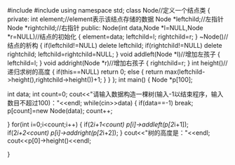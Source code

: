 #include <iostream>
#include<algorithm>
using namespace std;
class Node//定义一个结点类
{
private:
  int element;//element表示该结点存储的数据
  Node *leftchild;//左指针
  Node *rightchild;//右指针
public:
  Node(int data,Node *l=NULL,Node *r=NULL)//结点的初始化
  {
    element=data;
    leftchild=l;
    rightchild=r;
  }
  ~Node()//结点的析构
  {
    if(leftchild!=NULL)
    delete leftchild;
    if(rightchild!=NULL)
    delete rightchild;
    leftchild=rightchild=NULL;
  }
 void addleft(Node *l)//增加左孩子
  {
    leftchild=l;
  }
  void addright(Node *r)//增加右孩子
  {
    rightchild=r;
  }
  int height()//递归求树的高度
  {
    if(this==NULL)
      return 0;
    else
    {
     return max(leftchild->height(),rightchild->height())+1; 
    }
  }
};
int main()
{
  Node *p[100];

int data;
int count=0;
cout<<"请输入数据构造一棵树(输入-1以结束程序，输入数目不超过100)："<<endl;
while(cin>>data)
{
  if(data==-1) break;
  p[count]=new Node(data);
  count++;
  
}
  for(int i=0;i<count;i++)
  {
    if(2*i+1<count)
      p[i]->addleft(p[2*i+1]);
    if(2*i+2<count)
      p[i]->addright(p[2*i+2]);
  }
  cout<<"树的高度是："<<endl;
  cout<<p[0]->height()<<endl;

  
}
